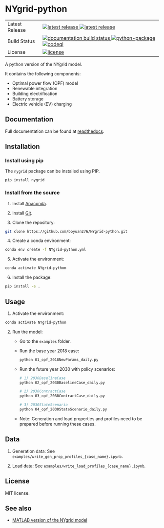 # NYgrid-python

<table>
<tr>
    <td>Latest Release</td>
    <td>
        <a href="https://pypi.org/project/nygrid/">
        <img src="https://img.shields.io/pypi/v/nygrid" alt="latest release" />
        </a>
        <a href="https://github.com/boyuan276/NYgrid-python/actions/workflows/python-publish.yml">
        <img src="https://github.com/boyuan276/NYgrid-python/actions/workflows/python-publish.yml/badge.svg" alt="latest release" />
        </a>
    </td>
</tr>
<tr>
    <td>Build Status</td>
    <td>
        <a href="https://nygrid-python.readthedocs.io/en/latest/">
        <img src="https://readthedocs.org/projects/nygrid-python/badge/?version=latest" alt="documentation build status" />
        </a>
        <a href="https://github.com/boyuan276/NYgrid-python/actions/workflows/python-package.yml">
        <img src="https://github.com/boyuan276/NYgrid-python/actions/workflows/python-package.yml/badge.svg" alt="python-package" />
        </a>
        <a href="https://github.com/boyuan276/NYgrid-python/actions/workflows/github-code-scanning/codeql">
        <img src="https://github.com/boyuan276/NYgrid-python/actions/workflows/github-code-scanning/codeql/badge.svg" alt="codeql" />
        </a>
    </td>
</tr>
<tr>
    <td>License</td>
    <td>
        <a href="https://github.com/boyuan276/NYgrid-python/blob/main/LICENSE">
        <img src="https://img.shields.io/badge/License-MIT-blue.svg" alt="license" />
        </a>
    </td>
</tr>
</table>

A python version of the NYgrid model.

It contains the following components:
* Optimal power flow (OPF) model
* Renewable integration
* Building electrification
* Battery storage
* Electric vehicle (EV) charging

## Documentation

Full documentation can be found at [readthedocs](https://nygrid-python.readthedocs.io/en/latest/).

## Installation

### Install using pip

The ``nygrid`` package can be installed using PIP.

```bash
pip install nygrid
```

### Install from the source

1. Install [Anaconda](https://www.anaconda.com/download/).

2. Install [Git](https://git-scm.com/downloads).

3. Clone the repository: 
```bash
git clone https://github.com/boyuan276/NYgrid-python.git
```

4. Create a conda environment:
```bash
conda env create -f NYgrid-python.yml
```

5. Activate the environment:
```bash
conda activate NYgrid-python
```

6. Install the package:
```bash
pip install -e .
```

## Usage

1. Activate the environment:

```bash
conda activate NYgrid-python
```

2. Run the model:

    - Go to the `examples` folder.

    - Run the base year 2018 case:

        ```bash
        python 01_opf_2018NewParams_daily.py
        ```

    - Run the future year 2030 with policy scenarios:

        ```bash
        # 1) 2030BaselineCase
        python 02_opf_2030BaselineCase_daily.py

        # 2) 2030ContractCase
        python 03_opf_2030ContractCase_daily.py

        # 3) 2030StateScenario
        python 04_opf_2030StateScenario_daily.py
        ```

    - Note: Generation and load properties and profiles need to be prepared before running these cases.

## Data

1. Generation data: See `examples/write_gen_prop_profiles_{case_name}.ipynb`.

2. Load data: See `examples/write_load_profiles_{case_name}.ipynb`.

## License

MIT license.


## See also
* [MATLAB version of the NYgrid model](https://github.com/AndersonEnergyLab-Cornell/NYgrid.git)
